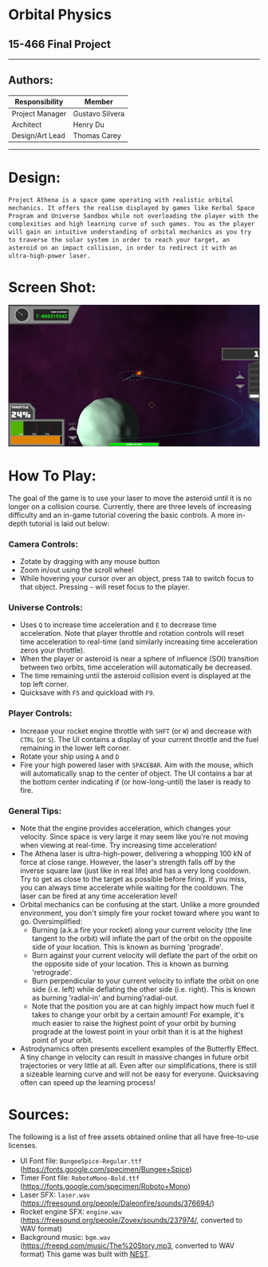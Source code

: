 # Orbital Physics
## 15-466 Final Project

---
## Authors:
| Responsibility | Member |
| --- | --- |
| Project Manager | Gustavo Silvera |
| Architect | Henry Du |
| Design/Art Lead | Thomas Carey |

---
# Design:
    Project Athena is a space game operating with realistic orbital mechanics. It offers the realism displayed by games like Kerbal Space Program and Universe Sandbox while not overloading the player with the complexities and high learning curve of such games. You as the player will gain an intuitive understanding of orbital mechanics as you try to traverse the solar system in order to reach your target, an asteroid on an impact collision, in order to redirect it with an ultra-high-power laser.

# Screen Shot:

![Screen Shot](screenshot.png)

# How To Play:

The goal of the game is to use your laser to move the asteroid until it is no longer on a collision course. Currently, there are three levels of increasing difficulty and an in-game tutorial covering the basic controls. A more in-depth tutorial is laid out below:

### Camera Controls:
- Zotate by dragging with any mouse button
- Zoom in/out using the scroll wheel
- While hovering your cursor over an object, press `TAB` to switch focus to that object. Pressing `~` will reset focus to the player.

### Universe Controls:
- Uses `Q` to increase time acceleration and `E` to decrease time acceleration. Note that player throttle and rotation controls will reset time acceleration to real-time (and similarly increasing time acceleration zeros your throttle).
- When the player or asteroid is near a sphere of influence (SOI) transition between two orbits, time acceleration will automatically be decreased.
- The time remaining until the asteroid collision event is displayed at the top left corner.
- Quicksave with `F5` and quickload with `F9`.

### Player Controls:
- Increase your rocket engine throttle with `SHFT` (or `W`) and decrease with `CTRL` (or `S`). The UI contains a display of your current throttle and the fuel remaining in the lower left corner.
- Rotate your ship using `A` and `D`
- Fire your high powered laser with `SPACEBAR`. Aim with the mouse, which will automatically snap to the center of object. The UI contains a bar at the bottom center indicating if (or how-long-until) the laser is ready to fire.

### General Tips:
- Note that the engine provides acceleration, which changes your velocity. Since space is very large it may seem like you're not moving when viewing at real-time. Try increasing time acceleration!
- The Athena laser is ultra-high-power, delivering a whopping 100 kN of force at close range. However, the laser's strength falls off by the inverse square law (just like in real life) and has a very long cooldown. Try to get as close to the target as possible before firing. If you miss, you can always time accelerate while waiting for the cooldown. The laser can be fired at any time acceleration level!
- Orbital mechanics can be confusing at the start. Unlike a more grounded environment, you don't simply fire your rocket toward where you want to go. Oversimplified:
    - Burning (a.k.a fire your rocket) along your current velocity (the line tangent to the orbit) will inflate the part of the orbit on the opposite side of your location. This is known as burning 'prograde'.
    - Burn against your current velocity will deflate the part of the orbit on the opposite side of your location. This is known as burning 'retrograde'.
    - Burn perpendicular to your current velocity to inflate the orbit on one side (i.e. left) while deflating the other side (i.e. right). This is known as burning 'radial-in' and burning'radial-out.
    - Note that the position you are at can highly impact how much fuel it takes to change your orbit by a certain amount! For example, it's much easier to raise the highest point of your orbit by burning prograde at the lowest point in your orbit than it is at the highest point of your orbit.
- Astrodynamics often presents excellent examples of the Butterfly Effect. A tiny change in velocity can result in massive changes in future orbit trajectories or very little at all. Even after our simplifications, there is still a sizeable learning curve and will not be easy for everyone. Quicksaving often can speed up the learning process!

# Sources:
The following is a list of free assets obtained online that all have free-to-use licenses.
- UI Font file: `BungeeSpice-Regular.ttf` (https://fonts.google.com/specimen/Bungee+Spice)
- Timer Font file: `RobotoMono-Bold.ttf` (https://fonts.google.com/specimen/Roboto+Mono)
- Laser SFX: `laser.wav` (https://freesound.org/people/Daleonfire/sounds/376694/)
- Rocket engine SFX: `engine.wav` (https://freesound.org/people/Zovex/sounds/237974/, converted to WAV format)
- Background music: `bgm.wav` (https://freepd.com/music/The%20Story.mp3, converted to WAV format)
This game was built with [NEST](NEST.md).

